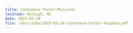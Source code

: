 ```yaml
---
title: Cantonese Pastor/Minister
location: Raleigh, NC
date: 2023-03-20
file: /docs/jobs/2023-03-20-Cantonese-Pastor-RespQua.pdf
---
```

